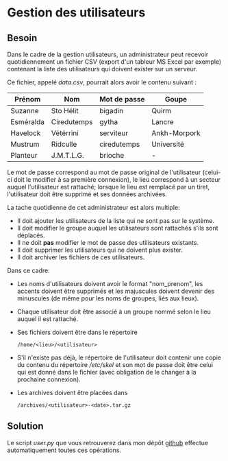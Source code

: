 # Gestion des utilisateurs

## Besoin

Dans le cadre de la gestion utilisateurs, un administrateur peut recevoir quotidiennement un fichier CSV (export d'un tableur MS Excel par exemple) contenant la liste des utilisateurs qui doivent exister sur un serveur.

Ce fichier, appelé *data.csv*, pourrait alors avoir le contenu suivant :

| Prénom    | Nom         | Mot de passe | Goupe        |
| --------- | ----------- | ------------ | ------------ |
| Suzanne   | Sto Hélit   | bigadin      | Quirm        |
| Esméralda | Ciredutemps | gytha        | Lancre       |
| Havelock  | Vétérrini   | serviteur    | Ankh-Morpork |
| Mustrum   | Ridculle    | ciredutemps  | Université   |
| Planteur  | J.M.T.L.G.  | brioche      | -            |

Le mot de passe correspond au mot de passe original de l'utilisateur (celui-ci doit le modifier à sa première connexion), le lieu correspond à un secteur auquel l'utilisateur est rattaché; lorsque le lieu est remplacé par un tiret, l'utilisateur doit être supprimé et ses données archivées.

La tache quotidienne de cet administrateur est alors multiple:

- Il doit ajouter les utilisateurs de la liste qui ne sont pas sur le système.
- Il doit modifier le groupe auquel les utilisateurs sont rattachés s'ils sont déplacés.
- Il ne doit **pas** modifier le mot de passe des utilisateurs existants.
- Il doit supprimer les utilisateurs qui ne doivent plus exister.
- Il doit archiver les fichiers de ces utilisateurs.

Dans ce cadre:

- Les noms d'utilisateurs doivent avoir le format "nom_prenom", les accents doivent être supprimés et les majuscules doivent devenir des minuscules (de même pour les noms de groupes, liés aux lieux).

- Chaque utilisateur doit être associé à un groupe nommé selon le lieu auquel il est rattaché.

- Ses fichiers doivent être dans le répertoire 

  ```
  /home/<lieu>/<utilisateur>
  ```

- S'il n'existe pas déjà, le répertoire de l'utilisateur doit contenir une copie du contenu du répertoire */etc/skel* et son mot de passe doit être celui qui est donné dans le fichier (avec obligation de le changer à la prochaine connexion).

- Les archives doivent être placées dans 

  ```
  /archives/<utilisateur>-<date>.tar.gz
  ```

## Solution

Le script *user.py* que vous retrouverez dans mon dépôt [github](https://github.com/svcrobotics/Gestion-Utilisateurs/blob/master/user.py) effectue automatiquement toutes ces opérations.
